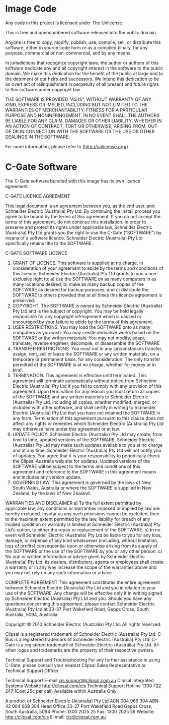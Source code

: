 # Image Code

Any *code* in this project is licensed under The Unlicense.

This is free and unencumbered software released into the public domain.

Anyone is free to copy, modify, publish, use, compile, sell, or
distribute this software, either in source code form or as a compiled
binary, for any purpose, commercial or non-commercial, and by any
means.

In jurisdictions that recognize copyright laws, the author or authors
of this software dedicate any and all copyright interest in the
software to the public domain. We make this dedication for the benefit
of the public at large and to the detriment of our heirs and
successors. We intend this dedication to be an overt act of
relinquishment in perpetuity of all present and future rights to this
software under copyright law.

THE SOFTWARE IS PROVIDED "AS IS", WITHOUT WARRANTY OF ANY KIND,
EXPRESS OR IMPLIED, INCLUDING BUT NOT LIMITED TO THE WARRANTIES OF
MERCHANTABILITY, FITNESS FOR A PARTICULAR PURPOSE AND NONINFRINGEMENT.
IN NO EVENT SHALL THE AUTHORS BE LIABLE FOR ANY CLAIM, DAMAGES OR
OTHER LIABILITY, WHETHER IN AN ACTION OF CONTRACT, TORT OR OTHERWISE,
ARISING FROM, OUT OF OR IN CONNECTION WITH THE SOFTWARE OR THE USE OR
OTHER DEALINGS IN THE SOFTWARE.

For more information, please refer to (http://unlicense.org/)


# C-Gate Software

The C-Gate software bundled with this image has its own licence agreement.

C-GATE LICENCE AGREEMENT

This legal document is an agreement between you, as the end user, and Schneider Electric (Australia) Pty Ltd. By continuing the install process you agree to be bound by the terms of this agreement.
If you do not accept the terms of this agreement, do not continue this installation.
In order to preserve and protect its rights under applicable law, Schneider Electric (Australia) Pty Ltd grants you the right to use the C-Gate ("SOFTWARE") by means of a software licence. Schneider Electric (Australia) Pty Ltd specifically retains title to the SOFTWARE.

C-GATE SOFTWARE LICENCE
1.	GRANT OF LICENCE. This software is supplied at no charge. In consideration of your agreement to abide by the terms and conditions of this licence, Schneider Electric (Australia) Pty Ltd grants to you a non-exclusive right to:
a)	use the SOFTWARE on as many computers in as many locations desired;
b)	make as many backup copies of the SOFTWARE as desired for backup purposes; and
c)	distribute the SOFTWARE to others provided that at all times this licence agreement is preserved.
2.	COPYRIGHT. The SOFTWARE is owned by Schneider Electric (Australia) Pty Ltd and is the subject of copyright. You may be held legally responsible for any copyright infringement which is caused or encouraged by your failure to abide by the terms of this agreement. 
3.	USER RESTRICTIONS. You may load the SOFTWARE onto as many computers as you wish. You may create derivative works based on the SOFTWARE or the written materials. You may not modify, adapt, translate, reverse engineer, decompile, or disassemble the SOFTWARE
4.	TRANSFER RESTRICTIONS. You must not in any circumstances transfer, assign, rent, sell or lease the SOFTWARE or any written materials, on a temporary or permanent basis, for any consideration. The only transfer permitted of the SOFTWARE is at no charge, whether for money or in kind.
5.	TERMINATION. This agreement is effective until terminated. This agreement will terminate automatically without notice from Schneider Electric (Australia) Pty Ltd if you fail to comply with any provision of this agreement. Upon termination for any reason you must return all copies of the SOFTWARE and any written materials to Schneider Electric (Australia) Pty Ltd, including all copies, whether modified, merged, or included with other software, and shall certify in writing to Schneider Electric (Australia) Pty Ltd that you have not retained the SOFTWARE in any form. Termination of this agreement pursuant to this clause does not affect any rights or remedies which Schneider Electric (Australia) Pty Ltd may otherwise have under this agreement or at law.
6.	UPDATE POLICY. Schneider Electric (Australia) Pty Ltd may create, from time to time, updated versions of the SOFTWARE. Schneider Electric (Australia) Pty Ltd may make such updates available to you at no charge and at any time. Schneider Electric (Australia) Pty Ltd will not notify you of updates. You agree that it is your responsibility to periodically check the Clipsal Australia web site for updates. Updated versions of the SOFTWARE will be subject to the terms and conditions of this agreement and reference to the SOFTWARE in this agreement means and includes any version update.
7.	GOVERNING LAW. This agreement is governed by the laws of New South Wales, Australia or where the SOFTWARE is supplied in New Zealand, by the laws of New Zealand.

WARRANTIES AND DISCLAIMER
a)	To the full extent permitted by applicable law, any conditions or warranties imposed or implied by law are hereby excluded. Insofar as any such provisions cannot be excluded, then to the maximum extent permitted by the law, liability for breach of any implied condition or warranty is limited at Schneider Electric (Australia) Pty Ltd's option, to either the repair or replacement of the SOFTWARE.
b)	In no event will Schneider Electric (Australia) Pty Ltd be liable to you for any loss, damage, or expense of any kind whatsoever (including, without limitation, loss of profits) consequential upon or otherwise arising from its supply of the SOFTWARE or the use of the SOFTWARE by you or any other person.
c)	No oral or written information or advice given by Schneider Electric (Australia) Pty Ltd, its dealers, distributors, agents or employees shall create a warranty or in any way increase the scope of the warranties above and you may not rely on any such information or advice.

COMPLETE AGREEMENT
This agreement constitutes the entire agreement between Schneider Electric (Australia) Pty Ltd and you in relation to your use of the SOFTWARE. Any change will be effective only if in writing signed by Schneider Electric (Australia) Pty Ltd and you. Should you have any questions concerning this agreement, please contact Schneider Electric (Australia) Pty Ltd at 33-37 Port Wakefield Road, Gepps Cross, South Australia, 5094, Australia.

Copyright © 2010 Schneider Electric (Australia) Pty Ltd. All rights reserved.

Clipsal is a registered trademark of Schneider Electric (Australia) Pty Ltd.
C-Bus is a registered trademark of Schneider Electric (Australia) Pty Ltd.
C-Gate is a registered trademark of Schneider Electric (Australia) Pty Ltd.
All other logos and trademarks are the property of their respective owners.

Technical Support and Troubleshooting
For any further assistance in using C-Gate, please consult your nearest Clipsal Sales Representative or Technical Support Officer.

Technical Support E-mail
cis.support@clipsal.com.au
Clipsal Integrated Systems Website
http://clipsal.com/cis
Technical Support Hotline
1300 722 247 (Cost 25c per call)
Available within Australia Only

A product of Schneider Electric (Australia) Pty Ltd
ACN 004 969 304   ABN 42 004 969 304
Head Office
33-37 Port Wakefield Road
Gepps Cross, South Australia, 5094
Phone: 1300 2025 25
Fax: 1300 2025 56
Website: http://clipsal.com/cis
E-mail: cis@clipsal.com.au

